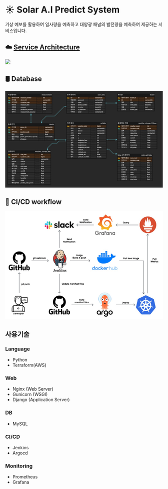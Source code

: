 # ☀️ Solar A.I Predict System
기상 예보를 활용하여 일사량을 예측하고 태양광 패널의 발전량을 예측하여 제공하는 서비스입니다.

## ☁️ [Service Architecture](https://github.com/xoodb/Solar-AI-Predict-Project/tree/main/terraform_file)
<img src="aws_architectuer.jpg"/>

## 🛢 Database
<img src="Databaes_ERD.jpg"/>

## 🔁 CI/CD workflow
<img src="cicd architectuer.jpg"/>

## 사용기술
### Language
- Python
- Terraform(AWS)

### Web
- Nginx (Web Server)
- Gunicorn (WSGI)
- Django (Application Server)

### DB
- MySQL

### CI/CD
- Jenkins
- Argocd

### Monitoring
- Prometheus
- Grafana
